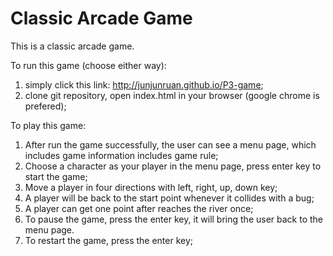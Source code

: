 # Classic Arcade Game

This is a classic arcade game.

To run this game (choose either way):

1. simply click this link: http://junjunruan.github.io/P3-game;
2. clone git repository, open index.html in your browser (google chrome is prefered);

To play this game:

1. After run the game successfully, the user can see a menu page, which includes game information includes game rule;
2. Choose a character as your player in the menu page, press enter key to start the game;
2. Move a player in four directions with left, right, up, down key;
3. A player will be back to the start point whenever it collides with a bug;
4. A player can get one point after reaches the river once;
5. To pause the game, press the enter key, it will bring the user back to the menu page.
6. To restart the game, press the enter key;



